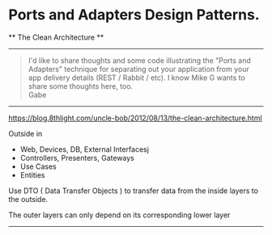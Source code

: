 # Ports and Adapters Design Patterns. 
** The Clean Architecture **

---

> I'd like to share thoughts and some code illustrating the "Ports and Adapters" technique for separating out your application from your app delivery details (REST / Rabbit / etc).  I know Mike G wants to share some thoughts here, too.  
> Gabe

---

https://blog.8thlight.com/uncle-bob/2012/08/13/the-clean-architecture.html

Outside in

  * Web, Devices, DB, External Interfacesj
  * Controllers, Presenters, Gateways
  * Use Cases
  * Entities


Use DTO ( Data Transfer Objects ) to transfer data from the inside layers to the outside.

The outer layers can only depend on its corresponding lower layer

---
